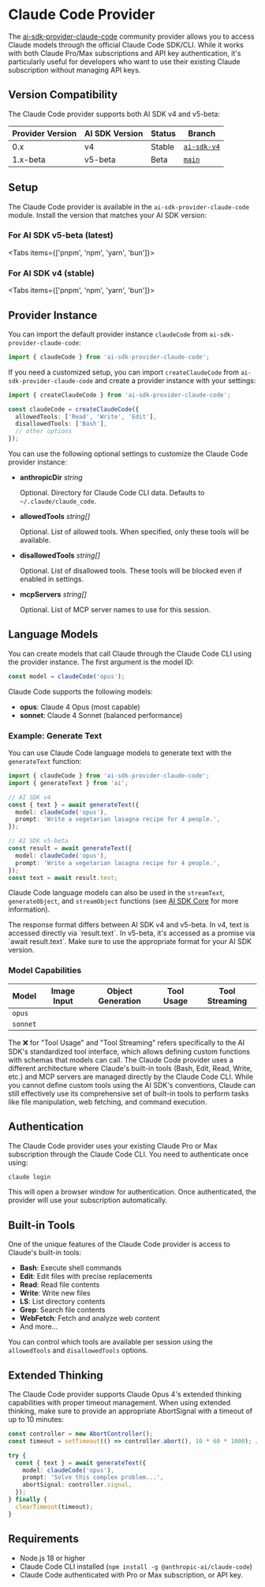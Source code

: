 # Claude Code Provider

The [ai-sdk-provider-claude-code](https://github.com/ben-vargas/ai-sdk-provider-claude-code) community provider allows you to access Claude models through the official Claude Code SDK/CLI. While it works with both Claude Pro/Max subscriptions and API key authentication, it's particularly useful for developers who want to use their existing Claude subscription without managing API keys.

## Version Compatibility

The Claude Code provider supports both AI SDK v4 and v5-beta:

| Provider Version | AI SDK Version | Status | Branch                                                                                  |
| ---------------- | -------------- | ------ | --------------------------------------------------------------------------------------- |
| 0.x              | v4             | Stable | [`ai-sdk-v4`](https://github.com/ben-vargas/ai-sdk-provider-claude-code/tree/ai-sdk-v4) |
| 1.x-beta         | v5-beta        | Beta   | [`main`](https://github.com/ben-vargas/ai-sdk-provider-claude-code/tree/main)           |

## Setup

The Claude Code provider is available in the `ai-sdk-provider-claude-code` module. Install the version that matches your AI SDK version:

### For AI SDK v5-beta (latest)

<Tabs items={['pnpm', 'npm', 'yarn', 'bun']}>
  <Tab>
    <Snippet text="pnpm add ai-sdk-provider-claude-code ai" dark />
  </Tab>
  <Tab>
    <Snippet text="npm install ai-sdk-provider-claude-code ai" dark />
  </Tab>
  <Tab>
    <Snippet text="yarn add ai-sdk-provider-claude-code ai" dark />
  </Tab>

  <Tab>
    <Snippet text="bun add ai-sdk-provider-claude-code ai" dark />
  </Tab>
</Tabs>

### For AI SDK v4 (stable)

<Tabs items={['pnpm', 'npm', 'yarn', 'bun']}>
  <Tab>
    <Snippet text="pnpm add ai-sdk-provider-claude-code@^0 ai@^4" dark />
  </Tab>
  <Tab>
    <Snippet text="npm install ai-sdk-provider-claude-code@^0 ai@^4" dark />
  </Tab>
  <Tab>
    <Snippet text="yarn add ai-sdk-provider-claude-code@^0 ai@^4" dark />
  </Tab>

  <Tab>
    <Snippet text="bun add ai-sdk-provider-claude-code@^0 ai@^4" dark />
  </Tab>
</Tabs>

## Provider Instance

You can import the default provider instance `claudeCode` from `ai-sdk-provider-claude-code`:

```ts
import { claudeCode } from 'ai-sdk-provider-claude-code';
```

If you need a customized setup, you can import `createClaudeCode` from `ai-sdk-provider-claude-code` and create a provider instance with your settings:

```ts
import { createClaudeCode } from 'ai-sdk-provider-claude-code';

const claudeCode = createClaudeCode({
  allowedTools: ['Read', 'Write', 'Edit'],
  disallowedTools: ['Bash'],
  // other options
});
```

You can use the following optional settings to customize the Claude Code provider instance:

- **anthropicDir** _string_

  Optional. Directory for Claude Code CLI data. Defaults to `~/.claude/claude_code`.

- **allowedTools** _string[]_

  Optional. List of allowed tools. When specified, only these tools will be available.

- **disallowedTools** _string[]_

  Optional. List of disallowed tools. These tools will be blocked even if enabled in settings.

- **mcpServers** _string[]_

  Optional. List of MCP server names to use for this session.

## Language Models

You can create models that call Claude through the Claude Code CLI using the provider instance.
The first argument is the model ID:

```ts
const model = claudeCode('opus');
```

Claude Code supports the following models:

- **opus**: Claude 4 Opus (most capable)
- **sonnet**: Claude 4 Sonnet (balanced performance)

### Example: Generate Text

You can use Claude Code language models to generate text with the `generateText` function:

```ts
import { claudeCode } from 'ai-sdk-provider-claude-code';
import { generateText } from 'ai';

// AI SDK v4
const { text } = await generateText({
  model: claudeCode('opus'),
  prompt: 'Write a vegetarian lasagna recipe for 4 people.',
});

// AI SDK v5-beta
const result = await generateText({
  model: claudeCode('opus'),
  prompt: 'Write a vegetarian lasagna recipe for 4 people.',
});
const text = await result.text;
```

Claude Code language models can also be used in the `streamText`, `generateObject`, and `streamObject` functions
(see [AI SDK Core](/docs/ai-sdk-core) for more information).

<Note>
  The response format differs between AI SDK v4 and v5-beta. In v4, text is
  accessed directly via `result.text`. In v5-beta, it's accessed as a promise
  via `await result.text`. Make sure to use the appropriate format for your AI
  SDK version.
</Note>

### Model Capabilities

| Model    | Image Input         | Object Generation   | Tool Usage          | Tool Streaming      |
| -------- | ------------------- | ------------------- | ------------------- | ------------------- |
| `opus`   | <Cross size={18} /> | <Check size={18} /> | <Cross size={18} /> | <Cross size={18} /> |
| `sonnet` | <Cross size={18} /> | <Check size={18} /> | <Cross size={18} /> | <Cross size={18} /> |

<Note>
  The ❌ for "Tool Usage" and "Tool Streaming" refers specifically to the AI
  SDK's standardized tool interface, which allows defining custom functions with
  schemas that models can call. The Claude Code provider uses a different
  architecture where Claude's built-in tools (Bash, Edit, Read, Write, etc.) and
  MCP servers are managed directly by the Claude Code CLI. While you cannot
  define custom tools using the AI SDK's conventions, Claude can still
  effectively use its comprehensive set of built-in tools to perform tasks like
  file manipulation, web fetching, and command execution.
</Note>

## Authentication

The Claude Code provider uses your existing Claude Pro or Max subscription through the Claude Code CLI. You need to authenticate once using:

```bash
claude login
```

This will open a browser window for authentication. Once authenticated, the provider will use your subscription automatically.

## Built-in Tools

One of the unique features of the Claude Code provider is access to Claude's built-in tools:

- **Bash**: Execute shell commands
- **Edit**: Edit files with precise replacements
- **Read**: Read file contents
- **Write**: Write new files
- **LS**: List directory contents
- **Grep**: Search file contents
- **WebFetch**: Fetch and analyze web content
- And more...

You can control which tools are available per session using the `allowedTools` and `disallowedTools` options.

## Extended Thinking

The Claude Code provider supports Claude Opus 4's extended thinking capabilities with proper timeout management. When using extended thinking, make sure to provide an appropriate AbortSignal with a timeout of up to 10 minutes:

```ts
const controller = new AbortController();
const timeout = setTimeout(() => controller.abort(), 10 * 60 * 1000); // 10 minutes

try {
  const { text } = await generateText({
    model: claudeCode('opus'),
    prompt: 'Solve this complex problem...',
    abortSignal: controller.signal,
  });
} finally {
  clearTimeout(timeout);
}
```

## Requirements

- Node.js 18 or higher
- Claude Code CLI installed (`npm install -g @anthropic-ai/claude-code`)
- Claude Code authenticated with Pro or Max subscription, or API key.
